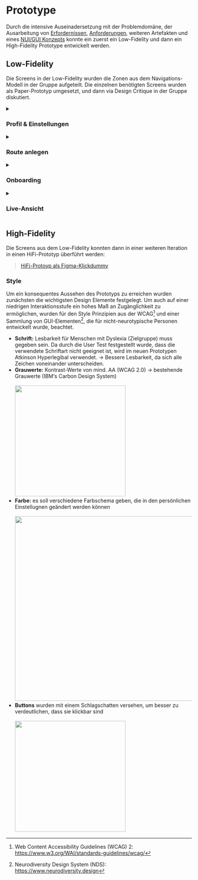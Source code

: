 # Prototype

Durch die intensive Auseinadersetzung mit der Problemdomäne, der Ausarbeitung von [Erfordernissen](./erfordernisse.md), [Anforderungen](./anforderungen.md), weiteren Artefakten und eines [NUI/GUI Konzepts](./nui-gui-konzept.md) konnte ein zuerst ein Low-Fidelity und dann ein High-Fidelity Prototype entwickelt werden.

## Low-Fidelity

Die Screens in der Low-Fidelity wurden die Zonen aus dem Navigations-Modell in der Gruppe aufgeteilt. Die einzelnen benötigten Screens wurden als Paper-Prototyp umgesetzt, und dann via Design Critique in der Gruppe diskutiert.

<details><summary><h3>Profil & Einstellungen</h3></summary>
<img src="https://user-images.githubusercontent.com/19761338/228832596-fa19f365-086e-480f-9e74-9e49deadc820.jpg" loading="lazy" alt="Paper-Prototypes für Profil & Einstellungen">
</details> 

<details><summary><h3>Route anlegen</h3></summary>
<img src="https://user-images.githubusercontent.com/19761338/228833605-88976aa2-87e0-441e-8a5e-5b5a3576337d.jpg" loading="lazy" alt="route anlegen">
</details> 

<details><summary><h3>Onboarding</h3></summary>
<img src="https://user-images.githubusercontent.com/19761338/228834202-e0c5adea-61bd-473d-993d-2c00d4352c52.jpg" loading="lazy" alt="onboarding">
</details> 

<details><summary><h3>Live-Ansicht</h3></summary>
<img src="https://user-images.githubusercontent.com/19761338/228834636-2fc4614c-a786-4d98-be7e-a51b69b58f91.jpg" loading="lazy" alt="live-ansicht">
</details> 



## High-Fidelity

Die Screens aus dem Low-Fidelity konnten dann in einer weiteren Iteration in einen HiFi-Prototyp überführt werden:

> [HiFi-Protoyp als Figma-Klickdummy](https://www.figma.com/proto/mJOAhkmtCtxVFNQRpSg7NC/P1-Prototype?page-id=19%3A381&node-id=573-10754&viewport=-4997%2C-227%2C0.53&scaling=scale-down&starting-point-node-id=573%3A10754&show-proto-sidebar=1)


### Style

Um ein konsequentes Aussehen des Prototyps zu erreichen wurden zunächsten die wichtigsten Design Elemente festgelegt. Um auch auf einer niedrigen Interaktionsstufe ein hohes Maß an Zugänglichkeit zu ermöglichen, wurden für den Style Prinzipien aus der WCAG[^wcag] und einer Sammlung von GUI-Elementen[^neurodiversity], die für nicht-neurotypische Personen entwickelt wurde, beachtet.

  - **Schrift:** Lesbarkeit für Menschen mit Dyslexia (Zielgruppe) muss gegeben sein. Da durch die User Test festgestellt wurde, dass die verwendete Schriftart nicht geeignet ist, wird im neuen Prototypen Atkinson Hyperlegibal verwendet. -> Bessere Lesbarkeit, da sich alle Zeichen voneinander unterscheiden.
  - **Grauwerte:** Kontrast-Werte von mind. AA (WCAG 2.0) -> bestehende Grauwerte (IBM‘s Carbon Design System) <br> <br> <img src="https://user-images.githubusercontent.com/117289466/227907595-1e066b20-24f4-417c-ae10-a44e1d07abd8.png" width="300">
  - **Farbe:** es soll verschiedene Farbschema geben, die in den persönlichen Einstellugnen geändert werden können <br> <br> <img src="https://user-images.githubusercontent.com/117289466/227905861-73da9d8b-b23b-4cd7-9e0a-baffd5c6d59e.png"  width="500">
  - **Buttons** wurden mit einem Schlagschatten versehen, um besser zu verdeutlichen, dass sie klickbar sind <br> <br> <img src="https://user-images.githubusercontent.com/117289466/227908564-2512cbd6-0449-4d55-aba0-4ffba0d110bc.png" width="300">


[^neurodiversity]: Neurodiversity Design System (NDS): https://www.neurodiversity.design
[^wcag]: Web Content Accessibility Guidelines (WCAG) 2: https://www.w3.org/WAI/standards-guidelines/wcag/
 
